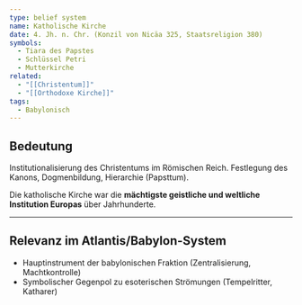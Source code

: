 ```yaml
---
type: belief system
name: Katholische Kirche
date: 4. Jh. n. Chr. (Konzil von Nicäa 325, Staatsreligion 380)
symbols:
  - Tiara des Papstes
  - Schlüssel Petri
  - Mutterkirche
related:
  - "[[Christentum]]"
  - "[[Orthodoxe Kirche]]"
tags:
  - Babylonisch
---
```

## Bedeutung

Institutionalisierung des Christentums im Römischen Reich. Festlegung des Kanons, Dogmenbildung, Hierarchie (Papsttum).  

Die katholische Kirche war die **mächtigste geistliche und weltliche Institution Europas** über Jahrhunderte.

---
## Relevanz im Atlantis/Babylon-System

- Hauptinstrument der babylonischen Fraktion (Zentralisierung, Machtkontrolle)  
- Symbolischer Gegenpol zu esoterischen Strömungen (Tempelritter, Katharer)  
